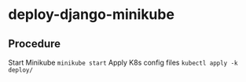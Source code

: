# deploy-django-minikube

## Procedure
Start Minikube 
`minikube start` 
Apply K8s config files 
`kubectl apply -k deploy/`
